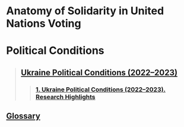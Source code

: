 # Anatomy of Solidarity in United Nations Voting
# Political Conditions
> ## [Ukraine Political Conditions (2022–2023)](https://sobolsky.github.io/upc)
>> ### [1. Ukraine Political Conditions (2022–2023). Research Highlights](https://sobolsky.github.io/upc/01)

## [Glossary](https://sobolsky.github.io/un/glossary)
